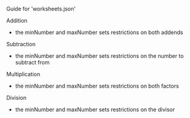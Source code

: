 Guide for 'worksheets.json'


Addition
- the minNumber and maxNumber sets restrictions on both addends 

Subtraction 
- the minNumber and maxNumber sets restrictions on the number to subtract from 

Multiplication
- the minNumber and maxNumber sets restrictions on both factors 

Division 
- the minNumber and maxNumber sets restrictions on the divisor 